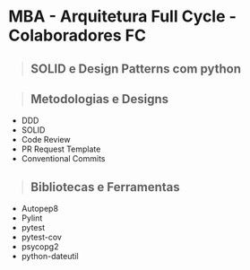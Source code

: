 # MBA - Arquitetura Full Cycle - Colaboradores FC

> ## SOLID e Design Patterns com python


> ## Metodologias e Designs

* DDD
* SOLID
* Code Review
* PR Request Template
* Conventional Commits

> ## Bibliotecas e Ferramentas

* Autopep8
* Pylint
* pytest
* pytest-cov
* psycopg2
* python-dateutil

